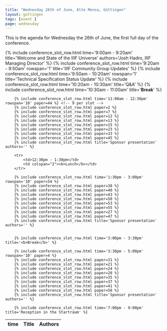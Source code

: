 ```yaml
---
title: "Wednesday 26th of June, Alte Mensa, Göttingen"
layout: gottingen
tags: [event ]
page: wednesday
---
```


This is the agenda for Wednesday the 26th of June, the first full day of the conference. 

<table class="api-table">
  <thead>
    <tr>
      <th>time</th>
      <th>Title</th>
      <th>Authors</th>
    </tr>
  </thead>
  <tbody>
        {% include conference_slot_row.html time='9:00am - 9:20am' title='Welcome and State of the IIIF Universe' authors='Josh Hadro, IIIF Managing Director' %}
        {% include conference_slot_row.html time='9:20am - 9:50am' rowspan='1' title='IIIF Community Group Updates' %}
        {% include conference_slot_row.html time='9:50am - 10:20am' rowspan='1' title='Technical Specification Status Update' %}
        {% include conference_slot_row.html time='10:20am - 10:30am' title='Q&A' %}
        {% include conference_slot_row.html time='10:30am - 11:00am' title='<b>Break</b>' %}

        {% include conference_slot_row.html time='11:00am - 12:30pm' rowspan='10' paper=44 %} <!-- 9 per slot -->
        {% include conference_slot_row.html paper=2 %}
        {% include conference_slot_row.html paper=7 %}
        {% include conference_slot_row.html paper=12 %}
        {% include conference_slot_row.html paper=13 %}
        {% include conference_slot_row.html paper=15 %}
        {% include conference_slot_row.html paper=23 %}
        {% include conference_slot_row.html paper=33 %}
        {% include conference_slot_row.html paper=45 %}
        {% include conference_slot_row.html title='Sponsor presentation' authors='' %}

        <tr>
            <td>12:30pm - 1:30pm</td>
            <td colspan="2"><b>Lunch</b></td>
        </tr>

        {% include conference_slot_row.html time='1:30pm - 3:00pm' rowspan='10' paper=54 %}
        {% include conference_slot_row.html paper=38 %}
        {% include conference_slot_row.html paper=40 %}
        {% include conference_slot_row.html paper=43 %}
        {% include conference_slot_row.html paper=50 %}
        {% include conference_slot_row.html paper=53 %}
        {% include conference_slot_row.html paper=55 %}
        {% include conference_slot_row.html paper=27 %}
        {% include conference_slot_row.html paper=47 %}
        {% include conference_slot_row.html title='Sponsor presentation' authors='' %}

        
        {% include conference_slot_row.html time='3:00pm - 3:30pm' title='<b>Break</b>' %}

        {% include conference_slot_row.html time='3:30pm - 5:00pm' rowspan='10' paper=4 %}
        {% include conference_slot_row.html paper=31 %}
        {% include conference_slot_row.html paper=21 %}
        {% include conference_slot_row.html paper=24 %}
        {% include conference_slot_row.html paper=28 %}
        {% include conference_slot_row.html paper=35 %}
        {% include conference_slot_row.html paper=37 %}
        {% include conference_slot_row.html paper=41 %}
        {% include conference_slot_row.html paper=58 %}
        {% include conference_slot_row.html title='Sponsor presentation' authors='' %}
        
        {% include conference_slot_row.html time='7:00pm - 9:00pm' title='Reception in the Startraum' %}
  </tbody>
</table>

<!-- 
45 - Manuscripts
47 Angel Wollf - V&A
58 numerical sources
63 colorize
18 data analysis -->

